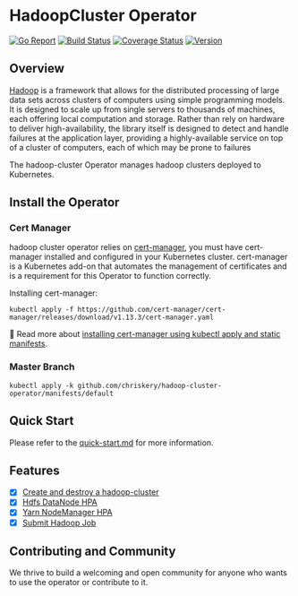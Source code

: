 # HadoopCluster Operator

[![Go Report](https://goreportcard.com/badge/github.com/chriskery/hadoop-cluster-operator)](https:/goreportcard.com/report/github.com/chriskery/hadoop-cluster-operator) 
[![Build Status](https://github.com/chriskery/hadoop-cluster-operator/actions/workflows/test-go.yml/badge.svg?branch=master)](https://github.com/chriskery/hadoop-cluster-operator/actions/workflows/test-go.yaml?branch=master)
[![Coverage Status](https://coveralls.io/repos/github/chriskery/hadoop-cluster-operator/badge.svg?branch=master)](https://coveralls.io/github/chriskery/hadoop-cluster-operator?branch=master)
[![Version](https://img.shields.io/github/release/chriskery/hadoop-cluster-operator.svg)](https:/github.com/chriskery/hadoop-cluster-operator/releases)

## Overview

[Hadoop](https://hadoop.apache.org/) is a framework that allows for the distributed processing of large data sets across clusters of computers using simple programming models. It is designed to scale up from single servers to thousands of machines, each offering local computation and storage. Rather than rely on hardware to deliver high-availability, the library itself is designed to detect and handle failures at the application layer, providing a highly-available service on top of a cluster of computers, each of which may be prone to failures

The hadoop-cluster Operator manages hadoop clusters deployed to Kubernetes.

## Install the Operator
### Cert Manager
hadoop cluster operator relies on [cert-manager](https://cert-manager.io/docs/installation/), you must have cert-manager installed and configured in your Kubernetes cluster. cert-manager is a Kubernetes add-on that automates the management of certificates and is a requirement for this Operator to function correctly.

Installing cert-manager:

```shell
kubectl apply -f https://github.com/cert-manager/cert-manager/releases/download/v1.13.3/cert-manager.yaml
```

📖 Read more about [installing cert-manager using kubectl apply and static manifests](https://cert-manager.io/docs/installation/kubectl/).

### Master Branch
```shell
kubectl apply -k github.com/chriskery/hadoop-cluster-operator/manifests/default
```

## Quick Start

Please refer to the [quick-start.md](docs/quick-start.md)  for more information.


## Features

- [x] [Create and destroy a hadoop-cluster](https://github.com/chriskery/charts/tree/master/charts/hadoop-cluster#deploying-hadoop-cluster)
- [x] [Hdfs DataNode HPA](https://github.com/chriskery/charts/tree/master/charts/hadoop-cluster#deploying-hadoop-cluster)
- [x] [Yarn NodeManager HPA](https://github.com/chriskery/charts/tree/master/charts/hadoop-cluster#deploying-hadoop-cluster)
- [x] [Submit Hadoop Job](https://github.com/chriskery/charts/tree/master/charts/hadoop-cluster#deploying-hadoop-cluster)

## Contributing and Community

We thrive to build a welcoming and open community for anyone who wants to use the operator or contribute to it. 

